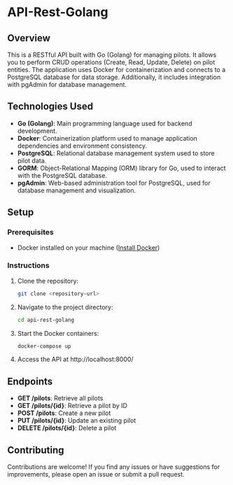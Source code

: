 # API-Rest-Golang

## Overview

This is a RESTful API built with Go (Golang) for managing pilots. It allows you to perform CRUD operations (Create, Read, Update, Delete) on pilot entities. The application uses Docker for containerization and connects to a PostgreSQL database for data storage. Additionally, it includes integration with pgAdmin for database management.

## Technologies Used

- **Go (Golang)**: Main programming language used for backend development.
- **Docker**: Containerization platform used to manage application dependencies and environment consistency.
- **PostgreSQL**: Relational database management system used to store pilot data.
- **GORM**: Object-Relational Mapping (ORM) library for Go, used to interact with the PostgreSQL database.
- **pgAdmin**: Web-based administration tool for PostgreSQL, used for database management and visualization.

## Setup

### Prerequisites

- Docker installed on your machine ([Install Docker](https://docs.docker.com/get-docker/))

### Instructions

1. Clone the repository:
   ```sh
   git clone <repository-url>
2. Navigate to the project directory:
   ```sh
   cd api-rest-golang
3. Start the Docker containers:
   ```sh
   docker-compose up
4. Access the API at http://localhost:8000/


## Endpoints

- **GET /pilots**: Retrieve all pilots
- **GET /pilots/{id}**: Retrieve a pilot by ID
- **POST /pilots**: Create a new pilot
- **PUT /pilots/{id}**: Update an existing pilot
- **DELETE /pilots/{id}**: Delete a pilot

## Contributing

Contributions are welcome! If you find any issues or have suggestions for improvements, please open an issue or submit a pull request.
